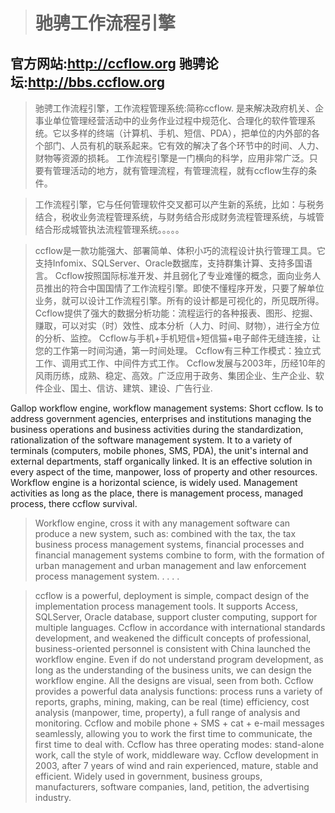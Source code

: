 > # 驰骋工作流程引擎 #
## 官方网站:http://ccflow.org    驰骋论坛:http://bbs.ccflow.org ##

> 驰骋工作流程引擎，工作流程管理系统:简称ccflow. 是来解决政府机关、企事业单位管理经营活动中的业务作业过程中规范化、合理化的软件管理系统。它以多样的终端（计算机、手机、短信、PDA），把单位的内外部的各个部门、人员有机的联系起来。它有效的解决了各个环节中的时间、人力、财物等资源的损耗。
工作流程引擎是一门横向的科学，应用非常广泛。只要有管理活动的地方，就有管理流程，有管理流程，就有ccflow生存的条件。

> 工作流程引擎，它与任何管理软件交叉都可以产生新的系统，比如：与税务结合，税收业务流程管理系统，与财务结合形成财务流程管理系统，与城管结合形成城管执法流程管理系统。。。。。

> ccflow是一款功能强大、部署简单、体积小巧的流程设计执行管理工具。它支持Infomix、SQLServer、Oracle数据库，支持群集计算、支持多国语言。
> Ccflow按照国际标准开发、并且弱化了专业难懂的概念，面向业务人员推出的符合中国国情了工作流程引擎。即使不懂程序开发，只要了解单位业务，就可以设计工作流程引擎。所有的设计都是可视化的，所见既所得。
Ccflow提供了强大的数据分析功能：流程运行的各种报表、图形、挖掘、赚取，可以对实（时）效性、成本分析（人力、时间、财物），进行全方位的分析、监控。
> Ccflow与手机+手机短信+短信猫+电子邮件无缝连接，让您的工作第一时间沟通，第一时间处理。
Ccflow有三种工作模式：独立式工作、调用式工作、中间件方式工作。
Ccflow发展与2003年，历经10年的风雨历练，成熟、稳定、高效。广泛应用于政务、集团企业、生产企业、软件企业、国土、信访、建筑、建设、广告行业.

Gallop workflow engine, workflow management systems: Short ccflow. Is to address government agencies, enterprises and institutions managing the business operations and business activities during the standardization, rationalization of the software management system. It to a variety of terminals (computers, mobile phones, SMS, PDA), the unit's internal and external departments, staff organically linked. It is an effective solution in every aspect of the time, manpower, loss of property and other resources.
Workflow engine is a horizontal science, is widely used. Management activities as long as the place, there is management process, managed process, there ccflow survival.

> Workflow engine, cross it with any management software can produce a new system, such as: combined with the tax, the tax business process management systems, financial processes and financial management systems combine to form, with the formation of urban management and urban management and law enforcement process management system. . . . .

> ccflow is a powerful, deployment is simple, compact design of the implementation process management tools. It supports Access, SQLServer, Oracle database, support cluster computing, support for multiple languages.
> Ccflow in accordance with international standards development, and weakened the difficult concepts of professional, business-oriented personnel is consistent with China launched the workflow engine. Even if do not understand program development, as long as the understanding of the business units, we can design the workflow engine. All the designs are visual, seen from both.
Ccflow provides a powerful data analysis functions: process runs a variety of reports, graphs, mining, making, can be real (time) efficiency, cost analysis (manpower, time, property), a full range of analysis and monitoring.
> Ccflow and mobile phone + SMS + cat + e-mail messages seamlessly, allowing you to work the first time to communicate, the first time to deal with.
Ccflow has three operating modes: stand-alone work, call the style of work, middleware way.
Ccflow development in 2003, after 7 years of wind and rain experienced, mature, stable and efficient. Widely used in government, business groups, manufacturers, software companies, land, petition, the advertising industry.